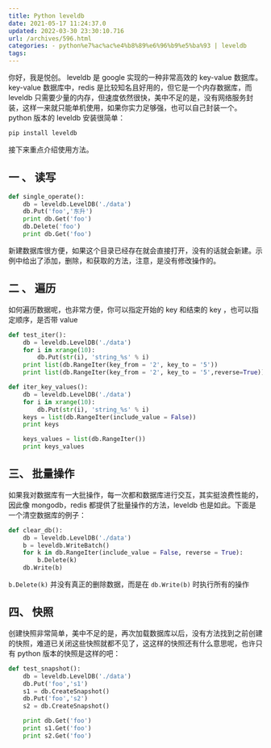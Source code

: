 ```yaml
---
title: Python leveldb
date: 2021-05-17 11:24:37.0
updated: 2022-03-30 23:30:10.716
url: /archives/596.html
categories: - python%e7%ac%ac%e4%b8%89%e6%96%b9%e5%ba%93 | leveldb
tags: 
---
```




你好，我是悦创。 leveldb 是 google 实现的一种非常高效的 key-value 数据库。key-value 数据库中，redis 是比较知名且好用的，但它是一个内存数据库，而 leveldb 只需要少量的内存，但速度依然很快，美中不足的是，没有网络服务封装，这样一来就只能单机使用，如果你实力足够强，也可以自己封装一个。 python 版本的 leveldb 安装很简单：

```python
pip install leveldb
```

接下来重点介绍使用方法。

## 一 、 读写

```python
def single_operate():
    db = leveldb.LevelDB('./data')
    db.Put('foo','东升')
    print db.Get('foo')
    db.Delete('foo')
    print db.Get('foo')
```

新建数据库很方便，如果这个目录已经存在就会直接打开，没有的话就会新建。示例中给出了添加，删除，和获取的方法，注意，是没有修改操作的。

## 二 、 遍历

如何遍历数据呢，也非常方便，你可以指定开始的 key 和结束的 key ，也可以指定顺序，是否带 value

```python
def test_iter():
    db = leveldb.LevelDB('./data')
    for i in xrange(10):
        db.Put(str(i), 'string_%s' % i)
    print list(db.RangeIter(key_from = '2', key_to = '5'))
    print list(db.RangeIter(key_from = '2', key_to = '5',reverse=True))
```

```python
def iter_key_values():
    db = leveldb.LevelDB('./data')
    for i in xrange(10):
        db.Put(str(i), 'string_%s' % i)
    keys = list(db.RangeIter(include_value = False))
    print keys

    keys_values = list(db.RangeIter())
    print keys_values
```

## 三、 批量操作

如果我对数据库有一大批操作，每一次都和数据库进行交互，其实挺浪费性能的，因此像 mongodb，redis 都提供了批量操作的方法，leveldb 也是如此。下面是一个清空数据库的例子：

```python
def clear_db():
    db = leveldb.LevelDB('./data')
    b = leveldb.WriteBatch()
    for k in db.RangeIter(include_value = False, reverse = True):
        b.Delete(k)
    db.Write(b)
```

`b.Delete(k)` 并没有真正的删除数据，而是在 `db.Write(b)` 时执行所有的操作

## 四、 快照

创建快照非常简单，美中不足的是，再次加载数据库以后，没有方法找到之前创建的快照，难道已关闭这些快照就都不见了，这这样的快照还有什么意思呢，也许只有 python 版本的快照是这样的吧：

```python
def test_snapshot():
    db = leveldb.LevelDB('./data')
    db.Put('foo','s1')
    s1 = db.CreateSnapshot()
    db.Put('foo','s2')
    s2 = db.CreateSnapshot()

    print db.Get('foo')
    print s1.Get('foo')
    print s2.Get('foo')
```